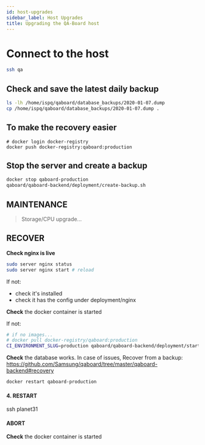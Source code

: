 ```yaml
---
id: host-upgrades
sidebar_label: Host Upgrades
title: Upgrading the QA-Board host
---
```


# Connect to the host
```bash
ssh qa
```

## Check and save the latest daily backup
```bash
ls -lh /home/ispq/qaboard/database_backups/2020-01-07.dump
cp /home/ispq/qaboard/database_backups/2020-01-07.dump .
```

## To make the recovery easier
```
# docker login docker-registry
docker push docker-registry:qaboard:production
```

## Stop the server and create a backup 
```bash
docker stop qaboard-production
qaboard/qaboard-backend/deployment/create-backup.sh
```

## MAINTENANCE
> Storage/CPU upgrade...

## RECOVER
**Check nginx is live**
```bash
sudo server nginx status
sudo server nginx start # reload
```

If not:
- check it's installed
- check it has the config under deployment/nginx

**Check** the docker container is started

If not:
```bash
# if no images...
# docker pull docker-registry/qaboard:production
CI_ENVIRONMENT_SLUG=production qaboard/qaboard-backend/deployment/start-docker.sh
```

**Check** the database works. In case of issues, Recover from a backup: https://github.com/Samsung/qaboard/tree/master/qaboard-backend#recovery
```bash
docker restart qaboard-production
```
#### 4. RESTART
ssh planet31

#### ABORT ###################
**Check** the docker container is started
